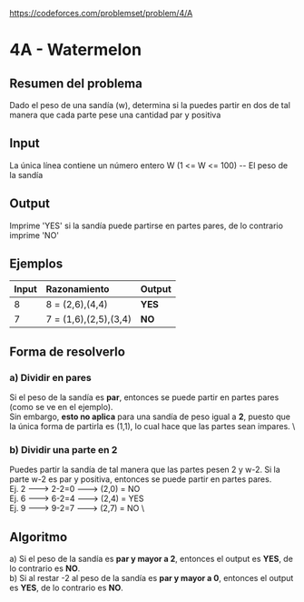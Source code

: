 https://codeforces.com/problemset/problem/4/A

# 4A - Watermelon

## Resumen del problema
Dado el peso de una sandía (w), determina si la puedes partir en dos de tal manera que cada parte pese una cantidad par y positiva

## Input
La única línea contiene un número entero W (1 <= W <= 100) -- El peso de la sandía

## Output
Imprime 'YES' si la sandía puede partirse en partes pares, de lo contrario imprime 'NO'

## Ejemplos
| Input | Razonamiento              | Output    |
| ----- | :-----------------------  | --------- |
| 8     | 8 = (2,6),(4,4)           | **YES**   |
| 7     | 7 = (1,6),(2,5),(3,4)     | **NO**    |

## Forma de resolverlo
### a) Dividir en pares
Si el peso de la sandía es **par**, entonces se puede partir en partes pares (como se ve en el ejemplo). \
Sin embargo, **esto no aplica** para una sandía de peso igual a **2**, puesto que la única forma de partirla es (1,1), lo cual hace que las partes sean impares. \

### b) Dividir una parte en 2
Puedes partir la sandía de tal manera que las partes pesen 2 y w-2. Si la parte w-2 es par y positiva, entonces se puede partir en partes pares. \
Ej. 2 ---> 2-2=0 ---> (2,0) = NO \
Ej. 6 ---> 6-2=4 ---> (2,4) = YES \
Ej. 9 ---> 9-2=7 ---> (2,7) = NO \

## Algoritmo
a) Si el peso de la sandía es **par y mayor a 2**, entonces el output es **YES**, de lo contrario es **NO**. \
b) Si al restar -2 al peso de la sandía es **par y mayor a 0**, entonces el output es **YES**, de lo contrario es **NO**.
